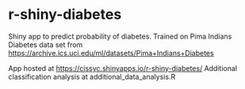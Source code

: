 # r-shiny-diabetes
Shiny app to predict probability of diabetes. Trained on Pima Indians Diabetes data set from https://archive.ics.uci.edu/ml/datasets/Pima+Indians+Diabetes 

App hosted at https://cissyc.shinyapps.io/r-shiny-diabetes/
Additional classification analysis at additional_data_analysis.R
